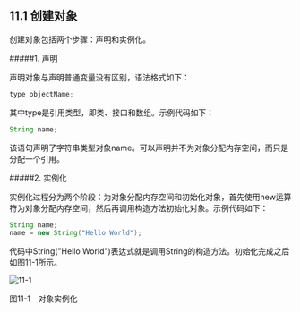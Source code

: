## 11.1 创建对象

创建对象包括两个步骤：声明和实例化。

#####1\. 声明

声明对象与声明普通变量没有区别，语法格式如下：
```java
type objectName;
```
其中type是引用类型，即类、接口和数组。示例代码如下：
```java
String name;
```
该语句声明了字符串类型对象name。可以声明并不为对象分配内存空间，而只是分配一个引用。

#####2\. 实例化

实例化过程分为两个阶段：为对象分配内存空间和初始化对象，首先使用new运算符为对象分配内存空间，然后再调用构造方法初始化对象。示例代码如下：
```java
String name;
name = new String("Hello World");
```
代码中String(&quot;Hello World&quot;)表达式就是调用String的构造方法。初始化完成之后如图11-1所示。

![11-1](.../assets/11-1.jpg)

图11-1　对象实例化